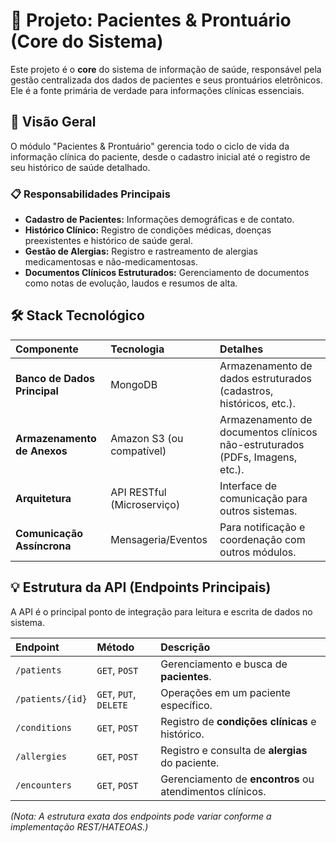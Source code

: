# 🏥 Projeto: Pacientes & Prontuário (Core do Sistema)

Este projeto é o **core** do sistema de informação de saúde, responsável pela gestão centralizada dos dados de pacientes e seus prontuários eletrônicos. Ele é a fonte primária de verdade para informações clínicas essenciais.

## 🌟 Visão Geral

O módulo "Pacientes & Prontuário" gerencia todo o ciclo de vida da informação clínica do paciente, desde o cadastro inicial até o registro de seu histórico de saúde detalhado.

### 📋 Responsabilidades Principais

* **Cadastro de Pacientes:** Informações demográficas e de contato.
* **Histórico Clínico:** Registro de condições médicas, doenças preexistentes e histórico de saúde geral.
* **Gestão de Alergias:** Registro e rastreamento de alergias medicamentosas e não-medicamentosas.
* **Documentos Clínicos Estruturados:** Gerenciamento de documentos como notas de evolução, laudos e resumos de alta.

## 🛠️ Stack Tecnológico

| Componente | Tecnologia | Detalhes |
| :--- | :--- | :--- |
| **Banco de Dados Principal** | MongoDB | Armazenamento de dados estruturados (cadastros, históricos, etc.). |
| **Armazenamento de Anexos** | Amazon S3 (ou compatível) | Armazenamento de documentos clínicos não-estruturados (PDFs, Imagens, etc.). |
| **Arquitetura** | API RESTful (Microserviço) | Interface de comunicação para outros sistemas. |
| **Comunicação Assíncrona** | Mensageria/Eventos | Para notificação e coordenação com outros módulos. |

## 💡 Estrutura da API (Endpoints Principais)

A API é o principal ponto de integração para leitura e escrita de dados no sistema.

| Endpoint | Método | Descrição |
| :--- | :--- | :--- |
| `/patients` | `GET`, `POST` | Gerenciamento e busca de **pacientes**. |
| `/patients/{id}` | `GET`, `PUT`, `DELETE` | Operações em um paciente específico. |
| `/conditions` | `GET`, `POST` | Registro de **condições clínicas** e histórico. |
| `/allergies` | `GET`, `POST` | Registro e consulta de **alergias** do paciente. |
| `/encounters` | `GET`, `POST` | Gerenciamento de **encontros** ou atendimentos clínicos. |

*(Nota: A estrutura exata dos endpoints pode variar conforme a implementação REST/HATEOAS.)*



